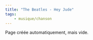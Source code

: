 ```yaml
---
title: "The Beatles - Hey Jude"
tags:
    - musique/chanson
---
```


Page créée automatiquement, mais vide.
